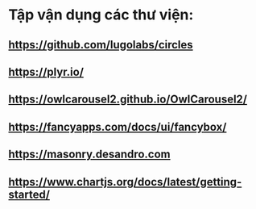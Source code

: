 # Tập vận dụng các thư viện:
## https://github.com/lugolabs/circles

## https://plyr.io/

## https://owlcarousel2.github.io/OwlCarousel2/

## https://fancyapps.com/docs/ui/fancybox/

## https://masonry.desandro.com

## https://www.chartjs.org/docs/latest/getting-started/